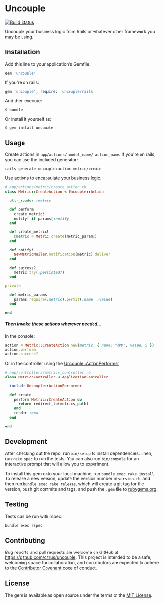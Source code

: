 # Uncouple

[![Build Status](https://travis-ci.org/citrus/uncouple.svg?branch=master)](https://travis-ci.org/citrus/uncouple)

Uncouple your business logic from Rails or whatever other framework you may be using.


## Installation

Add this line to your application's Gemfile:

```ruby
gem 'uncouple'
```

If you're on rails:

```ruby
gem 'uncouple', require: 'uncouple/rails'
```


And then execute:

    $ bundle

Or install it yourself as:

    $ gem install uncouple


## Usage

Create actions in `app/actions/:model_name/:action_name`. If you're on rails, you can use the included generator:

```sh
rails generate uncouple:action metric/create
```

Use actions to encapsulate your business logic.

```rb
# app/actions/metric/create_action.rb
class Metric::CreateAction < Uncouple::Action

  attr_reader :metric

  def perform
    create_metric!
    notify! if params[:notify]
  end

  def create_metric!
    @metric = Metric.create(metric_params)
  end

  def notify!
    NewMetricMailer.notification(metric).deliver
  end

  def success?
    metric.try(:persisted?)
  end

private

  def metric_params
    params.require(:metric).permit(:name, :value)
  end

end
```


##### Then invoke these actions wherever needed...

In the console:

```ruby
action = Metric::CreateAction.new(metric: { name: "RPM", value: 5 })
action.perform
action.success?
```

Or in the controller using the [Uncouple::ActionPerformer](https://github.com/citrus/uncouple/blob/master/lib/uncouple/action_performer.rb)

```rb
# app/controllers/metrics_controller.rb
class MetricsController < ApplicationController

  include Uncouple::ActionPerformer

  def create
    perform Metric::CreateAction do
      return redirect_to(metrics_path)
    end
    render :new
  end

end
```


## Development

After checking out the repo, run `bin/setup` to install dependencies. Then, run `rake spec` to run the tests. You can also run `bin/console` for an interactive prompt that will allow you to experiment.

To install this gem onto your local machine, run `bundle exec rake install`. To release a new version, update the version number in `version.rb`, and then run `bundle exec rake release`, which will create a git tag for the version, push git commits and tags, and push the `.gem` file to [rubygems.org](https://rubygems.org).


## Testing

Tests can be run with rspec:

```sh
bundle exec rspec
```


## Contributing

Bug reports and pull requests are welcome on GitHub at https://github.com/citrus/uncouple. This project is intended to be a safe, welcoming space for collaboration, and contributors are expected to adhere to the [Contributor Covenant](http://contributor-covenant.org) code of conduct.


## License

The gem is available as open source under the terms of the [MIT License](http://opensource.org/licenses/MIT).
